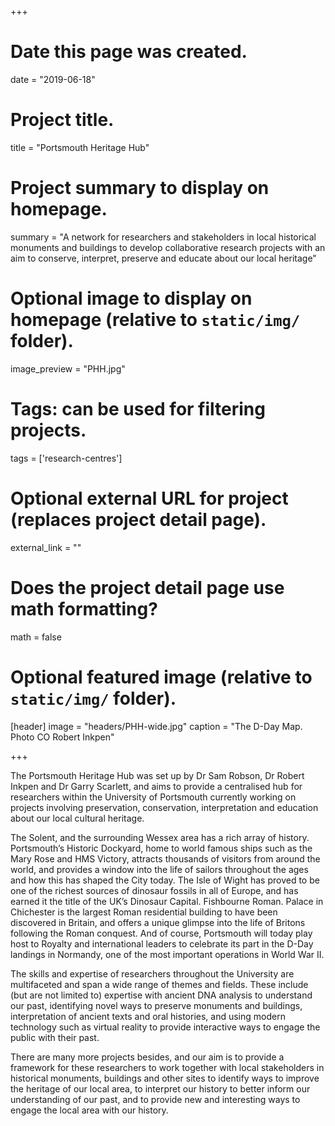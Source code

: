 +++
# Date this page was created.
date = "2019-06-18"

# Project title.
title = "Portsmouth Heritage Hub"

# Project summary to display on homepage.
summary = "A network for researchers and stakeholders in local historical monuments and buildings to develop collaborative research projects with an aim to conserve, interpret, preserve and educate about our local heritage"

# Optional image to display on homepage (relative to `static/img/` folder).
image_preview = "PHH.jpg"

# Tags: can be used for filtering projects.
tags = ['research-centres']

# Optional external URL for project (replaces project detail page).
external_link = ""

# Does the project detail page use math formatting?
math = false

# Optional featured image (relative to `static/img/` folder).
[header]
image = "headers/PHH-wide.jpg"
caption = "The D-Day Map. Photo CO Robert Inkpen"

+++

The Portsmouth Heritage Hub was set up by Dr Sam Robson, Dr Robert Inkpen and Dr Garry Scarlett, and aims to provide a centralised hub for researchers within the University of Portsmouth currently working on projects involving preservation, conservation, interpretation and education about our local cultural heritage. 

The Solent, and the surrounding Wessex area has a rich array of history. Portsmouth’s Historic Dockyard, home to world famous ships such as the Mary Rose and HMS Victory, attracts thousands of visitors from around the world, and provides a window into the life of sailors throughout the ages and how this has shaped the City today. The Isle of Wight has proved to be one of the richest sources of dinosaur fossils in all of Europe,  and has earned it the title of the UK’s Dinosaur Capital. Fishbourne Roman. Palace in Chichester is the largest Roman residential building to have been discovered in Britain, and offers a unique glimpse into the life of  Britons following the Roman conquest. And of course, Portsmouth will today play host to Royalty and international leaders to celebrate its part in the D-Day landings in Normandy, one of the most important operations in World War II. 

The skills and expertise of researchers throughout the University are multifaceted and span a wide range of themes and fields. These include (but are not limited to) expertise with ancient DNA analysis to understand our past, identifying novel ways to preserve monuments and buildings, interpretation of ancient texts and oral histories, and using modern technology such as virtual reality to provide interactive ways to engage the public with their past. 

There are many more projects besides, and our aim is to provide a framework for these researchers to work together with local stakeholders in historical monuments, buildings and other sites to identify ways to improve the heritage of our local area, to interpret our history to better inform our understanding of our past, and to provide new and interesting ways to engage the local area with our history.
